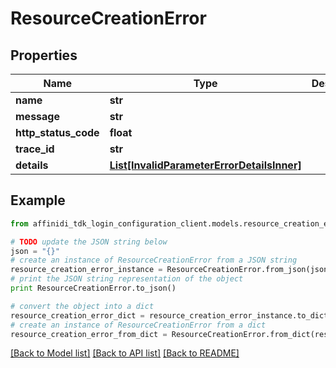 # ResourceCreationError

## Properties

| Name                 | Type                                                                                | Description | Notes      |
| -------------------- | ----------------------------------------------------------------------------------- | ----------- | ---------- |
| **name**             | **str**                                                                             |             |
| **message**          | **str**                                                                             |             |
| **http_status_code** | **float**                                                                           |             |
| **trace_id**         | **str**                                                                             |             |
| **details**          | [**List[InvalidParameterErrorDetailsInner]**](InvalidParameterErrorDetailsInner.md) |             | [optional] |

## Example

```python
from affinidi_tdk_login_configuration_client.models.resource_creation_error import ResourceCreationError

# TODO update the JSON string below
json = "{}"
# create an instance of ResourceCreationError from a JSON string
resource_creation_error_instance = ResourceCreationError.from_json(json)
# print the JSON string representation of the object
print ResourceCreationError.to_json()

# convert the object into a dict
resource_creation_error_dict = resource_creation_error_instance.to_dict()
# create an instance of ResourceCreationError from a dict
resource_creation_error_from_dict = ResourceCreationError.from_dict(resource_creation_error_dict)
```

[[Back to Model list]](../README.md#documentation-for-models) [[Back to API list]](../README.md#documentation-for-api-endpoints) [[Back to README]](../README.md)
